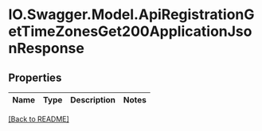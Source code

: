 # IO.Swagger.Model.ApiRegistrationGetTimeZonesGet200ApplicationJsonResponse
## Properties

Name | Type | Description | Notes
------------ | ------------- | ------------- | -------------

 [[Back to README]](../README.md)


